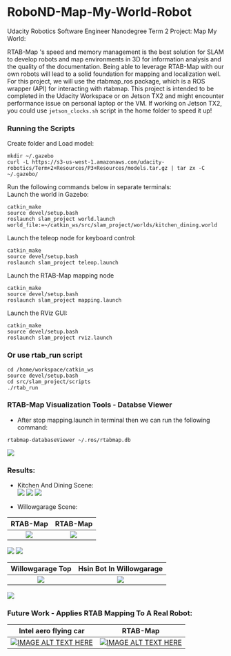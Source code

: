 # RoboND-Map-My-World-Robot
Udacity Robotics Software Engineer Nanodegree Term 2 Project: Map My World:

[//]: # (Image References)

[image1]: ./LATEX/databaseViewer.png
[image2]: ./LATEX/rvizMapping.png
[image3]: ./LATEX/suppliedEnvironment.png
[image4]: ./LATEX/HsinBot.png
[image5]: ./LATEX/RViz.png
[image6]: ./LATEX/corner.png
[image7]: ./LATEX/garageViewer.png
[image8]: ./LATEX/sceneWillow.png
[image9]: ./LATEX/willowDBViewer.png
[image10]: ./LATEX/willowRTAB.png
[image11]: ./LATEX/willowgarage.png
[image12]: ./LATEX/willowgarageHsinBot.png  

RTAB-Map 's speed and memory management is the best solution for SLAM to develop robots and map environments in 3D for information analysis and the quality of the documentation. Being able to leverage RTAB-Map with our own robots will lead to a solid foundation for mapping and localization well. For this project, we will use the rtabmap_ros package, which is a ROS wrapper (API) for interacting with rtabmap. This project is intended to be completed in the Udacity Workspace or on Jetson TX2 and might encounter performance issue on personal laptop or the VM. If working on Jetson TX2, you could use `jetson_clocks.sh` script in the home folder to speed it up! 

### Running the Scripts

Create folder and Load model:
```
mkdir ~/.gazebo
curl -L https://s3-us-west-1.amazonaws.com/udacity-robotics/Term+2+Resources/P3+Resources/models.tar.gz | tar zx -C ~/.gazebo/
```
Run the following commands below in separate terminals:  
Launch the world in Gazebo:  
```
catkin_make
source devel/setup.bash 
roslaunch slam_project world.launch world_file:=~/catkin_ws/src/slam_project/worlds/kitchen_dining.world
```  
Launch the teleop node for keyboard control:  
```
catkin_make
source devel/setup.bash 
roslaunch slam_project teleop.launch 
```
Launch the RTAB-Map mapping node  
```
catkin_make
source devel/setup.bash 
roslaunch slam_project mapping.launch
```  
Launch the RViz GUI:  
```
catkin_make
source devel/setup.bash 
roslaunch slam_project rviz.launch
``` 
### Or use rtab_run script
```
cd /home/workspace/catkin_ws
source devel/setup.bash
cd src/slam_project/scripts
./rtab_run
```
### RTAB-Map Visualization Tools - Databse Viewer  
* After stop mapping.launch in terminal then we can run the following command:
```
rtabmap-databaseViewer ~/.ros/rtabmap.db
```  
![][image1]

### Results:
* Kitchen And Dining Scene:    
![][image3]
![][image4]
![][image2]  

* Willowgarage Scene:

RTAB-Map                   | RTAB-Map
:-------------------------:|:-------------------------:
![][image6]                | ![][image10] 
  
![][image8]
![][image9]

Willowgarage Top           | Hsin Bot In Willowgarage
:-------------------------:|:-------------------------:
![][image11]                | ![][image12] 
  
![][image5] 

### Future Work - Applies RTAB Mapping To A Real Robot:

Intel aero flying car      | RTAB-Map
:-------------------------:|:-------------------------:
[![IMAGE ALT TEXT HERE](https://img.youtube.com/vi/qXfB4bgf53A/0.jpg)](https://youtu.be/qXfB4bgf53A) |  [![IMAGE ALT TEXT HERE](https://img.youtube.com/vi/rF9DJFgUhv0/0.jpg)](https://youtu.be/rF9DJFgUhv0) 

